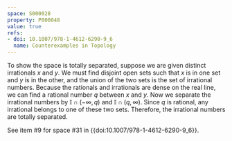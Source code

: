 ```yaml
---
space: S000028
property: P000048
value: true
refs:
- doi: 10.1007/978-1-4612-6290-9_6
  name: Counterexamples in Topology
---
```


To show the space is totally separated, suppose we are given distinct irrationals $x$ and $y$.  We must find disjoint open sets such that $x$ is in one set and $y$ is in the other, and the union of the two sets is the set of irrational numbers.    Because the rationals and irrationals are dense on the real line, we can find a rational number $q$ between $x$ and $y$.  Now we separate the irrational numbers by $\mathbb{I} \cap ( - \infty , q)$ and $\mathbb{I} \cap (q , \infty)$. Since $q$ is rational, any irrational belongs to one of these two sets. Therefore, the irrational numbers are totally separated.

See item #9 for space #31 in {{doi:10.1007/978-1-4612-6290-9_6}}.
